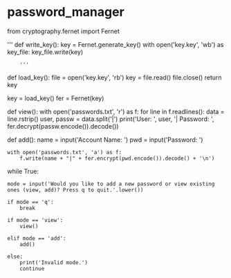 # password_manager
from cryptography.fernet import Fernet

'''
def write_key():
    key = Fernet.generate_key()
    with open('key.key', 'wb') as key_file:
        key_file.write(key)
        
        '''
        
def load_key():
    file = open('key.key', 'rb')
    key = file.read()
    file.close()
    return key

key = load_key()
fer = Fernet(key)


def view():
    with open('passwords.txt', 'r') as f:
        for line in f.readlines():
            data = line.rstrip()
            user, passw = data.split('|')
            print('User: ', user, '| Password: ',
                    fer.decrypt(passw.encode()).decode())
            

def add():
    name = input('Account Name: ')
    pwd = input('Password: ')
    
    with open('passwords.txt', 'a') as f:
        f.write(name + "|" + fer.encrypt(pwd.encode()).decode() + '\n')
        
    
        
while True:
    
    mode = input('Would you like to add a new password or view existing ones (view, add)? Press q to quit.'.lower())
    
    if mode == 'q':
        break
    
    if mode == 'view':
        view()
    
    elif mode == 'add':
        add()
   
    else:
        print('Invalid mode.')
        continue

